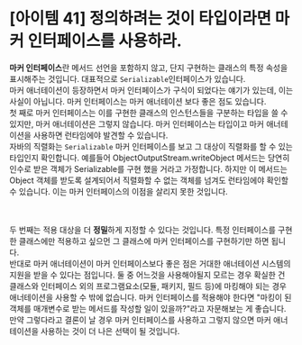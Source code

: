# [아이템 41] 정의하려는 것이 타입이라면 마커 인터페이스를 사용하라.

**마커 인터페이스**란 메서드 선언을 포함하지 않고, 단지 구현하는 클래스의 특정 속성을 표시해주는 것입니다. 대표적으로 `Serializable`인터페이스가 있습니다.</br>
마커 애너테이션이 등장하면서 마커 인터페이스가 구식이 되었다는 얘기가 있는데, 이는 사실이 아닙니다. 마커 인터페이스는 마커 애너테이션 보다 좋은 점도 있습니다.</br>
첫 째로 마커 인터페이스는 이를 구현한 클래스의 인스턴스들을 구분하는 타입을 쓸 수 있지만, 마커 애너테이션은 그렇지 않습니다. 마커 인터페이스는 타입이고 마커 애너테이션을 사용하면 런타임에야 발견할 수 있습니다.</br>
자바의 직렬화는 `Serializable` 마커 인터페이스를 보고 그 대상이 직렬화를 할 수 있는 타입인지 확인합니다. 예를들어 ObjectOutputStream.writeObject 메서드는 당연히 인수로 받은 객체가 Serializable를 구현 했을 거라고 가정합니다. 하지만 이 메서드는 Object 객체를 받도록 설계되어서 직렬화할 수 없는 객체를 넘겨도 런타임에야 확인할 수 있습니다. 이는 마커 인터페이스의 이점을 살리지 못한 것입니다.

</br></br>
두 번째는 적용 대상을 더 **정밀**하게 지정할 수 있다는 것입니다. 특정 인터페이스를 구현한 클래스에만 적용하고 싶으먼 그 클래스에 마커 인터페이스를 구현하기만 하면 됩니다.</br>
반대로 마커 애너테이션이 마커 인터페이스보다 좋은 점은 거대한 애너테이션 시스템의 지원을 받을 수 있다는 점입니다. 둘 중 어느것을 사용해야될지 모르는 경우 확실한 건 클래스와 인터페이스 외의 프로그램요소(모듈, 패키지, 필드 등)에 마킹해야 되는 경우 애너테이션을 사용할 수 밖에 없습니다. 마커 인터페이스를 적용해야 한다면 "마킹이 된 객체를 매개변수로 받는 메서드를 작성할 일이 있을까?"라고 자문해보는 게 좋습니다. 만약 그렇다라고 결론이 날 경우 마커 인터페이스를 사용하고 그렇지 않으면 마커 애너테이션을 사용하는 것이 더 나은 선택이 될 것입니다.